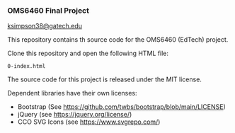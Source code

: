 ### OMS6460 Final Project
ksimpson38@gatech.edu

This repository contains th source code for the OMS6460 (EdTech) project.

Clone this repository and open the following HTML file:

    0-index.html

The source code for this project is released under the MIT license.

Dependent libraries have their own licenses:
- Bootstrap (See https://github.com/twbs/bootstrap/blob/main/LICENSE)
- jQuery (see https://jquery.org/license/)
- CCO SVG Icons (see https://www.svgrepo.com/)